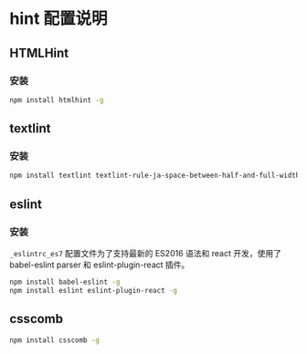 # hint 配置说明

## HTMLHint

### 安装

```bash
npm install htmlhint -g
```

## textlint

### 安装

```bash
npm install textlint textlint-rule-ja-space-between-half-and-full-width textlint-rule-ja-space-around-code textlint-rule-terminology -g
```

## eslint

### 安装

`_eslintrc_es7` 配置文件为了支持最新的 ES2016 语法和 react 开发，使用了 babel-eslint parser 和 eslint-plugin-react 插件。

```bash
npm install babel-eslint -g
npm install eslint eslint-plugin-react -g
```

## csscomb

```bash
npm install csscomb -g
```
